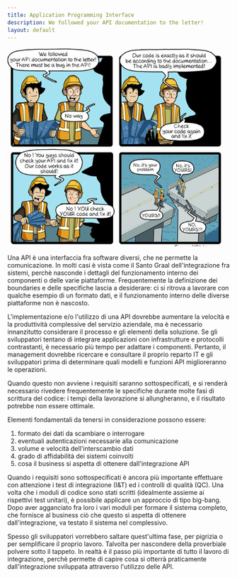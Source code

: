 ```yaml
---
title: Application Programming Interface
description: We followed your API documentation to the letter!
layout: default
---
```


![2022-12-07-APIs](/images/2022-12-07-APIs.png)

Una API è una interfaccia fra software diversi, che ne permette la comunicazione.
In molti casi è vista come il Santo Graal dell'integrazione fra sistemi, perchè nasconde i dettagli del funzionamento interno dei componenti o delle varie piattaforme.
Frequentemente la definizione dei boundaries e delle specifiche lascia a desiderare: ci si ritrova a lavorare con qualche esempio di un formato dati, e il funzionamento interno delle diverse piattaforme non è nascosto.

L'implementazione e/o l'utilizzo di una API dovrebbe aumentare la velocità e la produttività complessive del servizio aziendale, ma è necessario innanzitutto considerare il processo e gli elementi della soluzione.
Se gli sviluppatori tentano di integrare applicazioni con infrastrutture e protocolli contrastanti, è necessario più tempo per adattare i componenti.
Pertanto, il management dovrebbe ricercare e consultare il proprio reparto IT e gli sviluppatori prima di determinare quali modelli e funzioni API miglioreranno le operazioni.

Quando questo non avviene i requisiti saranno sottospecificati, e si renderà necessario rivedere frequentemente le specifiche durante molte fasi di scrittura del codice: i tempi della lavorazione si allungheranno, e il risultato potrebbe non essere ottimale.

Elementi fondamentali da tenersi in considerazione possono essere:

1. formato dei dati da scambiare o interrogare
2. eventuali autenticazioni necessarie alla comunicazione
3. volume e velocità dell'interscambio dati
4. grado di affidabilità dei sistemi coinvolti
5. cosa il business si aspetta di ottenere dall'integrazione API

Quando i requisiti sono sottospecificati è ancora più importante effettuare con attenzione i test di integrazione (I&T) ed i controlli di qualità (QC).
Una volta che i moduli di codice sono stati scritti (idealmente assieme ai rispettivi test unitari), è possibile applicare un approccio di tipo big-bang.
Dopo aver agganciato fra loro i vari moduli per formare il sistema completo, che fornisce al business ciò che questo si aspetta di ottenere dall'integrazione, va testato il sistema nel complessivo.

Spesso gli sviluppatori vorrebbero saltare quest'ultima fase, per pigrizia o per semplificare il proprio lavoro.
Talvolta per nascondere della proverbiale polvere sotto il tappeto.
In realtà è il passo più importante di tutto il lavoro di integrazione, perchè permette di capire cosa si otterrà praticamente dall'integrazione sviluppata attraverso l'utilizzo delle API.